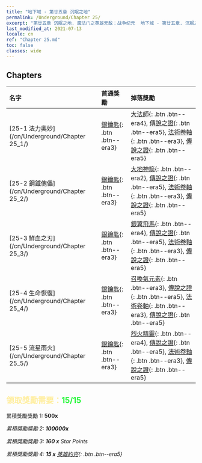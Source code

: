 ```yaml
---
title: "地下城 - 第廿五章 沉眠之地"
permalink: /Underground/Chapter 25/
excerpt: "第廿五章 沉眠之地. 魔法门之英雄无敌：战争纪元  地下城 - 第廿五章. 沉眠之地"
last_modified_at: 2021-07-13
locale: cn
ref: "Chapter 25.md"
toc: false
classes: wide
---
```


## Chapters

  | 名字 |  首通獎勵 | 掉落獎勵 |
  |:------------|:------------|:------------| 
  | [25-1 法力奧妙](/cn/Underground/Chapter 25_1/) | [銀鑰匙](/cn/Items/con_693/){: .btn .btn--era3} | [大法師](/cn/Items/unt_238/){: .btn .btn--era4}, [傳說之證](/cn/Items/mat_88/){: .btn .btn--era5}, [法術卷軸](/cn/Items/con_694/){: .btn .btn--era3}, [傳說之證](/cn/Items/mat_81/){: .btn .btn--era5} |
  | [25-2 鋼鐵傀儡](/cn/Underground/Chapter 25_2/) | [銀鑰匙](/cn/Items/con_693/){: .btn .btn--era3} | [大地神箭](/cn/Items/her_464/){: .btn .btn--era2}, [傳說之證](/cn/Items/mat_88/){: .btn .btn--era5}, [法術卷軸](/cn/Items/con_694/){: .btn .btn--era3}, [傳說之證](/cn/Items/mat_81/){: .btn .btn--era5} |
  | [25-3 鮮血之刃](/cn/Underground/Chapter 25_3/) | [銀鑰匙](/cn/Items/con_693/){: .btn .btn--era3} | [銀翼飛馬](/cn/Items/unt_202/){: .btn .btn--era4}, [傳說之證](/cn/Items/mat_88/){: .btn .btn--era5}, [法術卷軸](/cn/Items/con_694/){: .btn .btn--era3}, [傳說之證](/cn/Items/mat_81/){: .btn .btn--era5} |
  | [25-4 生命恢復](/cn/Underground/Chapter 25_4/) | [銀鑰匙](/cn/Items/con_693/){: .btn .btn--era3} | [召喚氣元素](/cn/Items/her_448/){: .btn .btn--era3}, [傳說之證](/cn/Items/mat_88/){: .btn .btn--era5}, [法術卷軸](/cn/Items/con_694/){: .btn .btn--era3}, [傳說之證](/cn/Items/mat_81/){: .btn .btn--era5} |
  | [25-5 流星雨火](/cn/Underground/Chapter 25_5/) | [銀鑰匙](/cn/Items/con_693/){: .btn .btn--era3} | [烈火精靈](/cn/Items/unt_231/){: .btn .btn--era4}, [傳說之證](/cn/Items/mat_88/){: .btn .btn--era5}, [法術卷軸](/cn/Items/con_694/){: .btn .btn--era3}, [傳說之證](/cn/Items/mat_81/){: .btn .btn--era5} |


## <span style="color: #ffeea0">   領取獎勵需要：</span><span style="color: #27f73a">15/15</span>

 累積獎勵獎勵 1:  **500x** <i class="fas fa-gem"/>

 累積獎勵獎勵 2:  **100000x** <i class="fas fa-coins"/>

 累積獎勵獎勵 3: **160 x** Star Points

 累積獎勵獎勵 4: **15 x** [英雄約克](/cn/Items/her_377/){: .btn .btn--era5}

